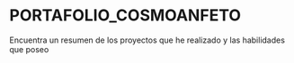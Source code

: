 # PORTAFOLIO_COSMOANFETO
 Encuentra un resumen de los proyectos que he realizado y las habilidades que poseo
